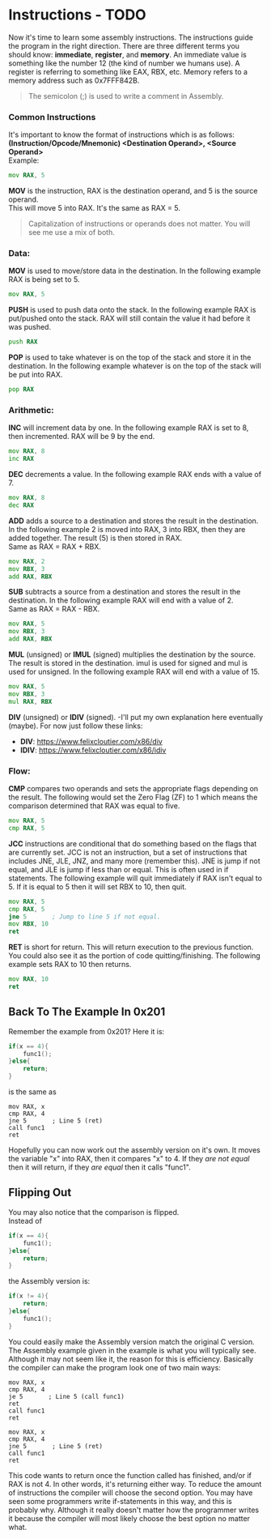 # Instructions - TODO
Now it's time to learn some assembly instructions. The instructions guide the program in the right direction. There are three different terms you should know: **immediate**, **register**, and **memory**. An immediate value is something like the number 12 (the kind of number we humans use). A register is referring to something like EAX, RBX, etc. Memory refers to a memory address such as 0x7FFF842B.
> The semicolon (;) is used to write a comment in Assembly.

### Common Instructions
It's important to know the format of instructions which is as follows:  
**(Instruction/Opcode/Mnemonic) \<Destination Operand\>, \<Source Operand\>**  
Example:
```asm
mov RAX, 5
```
**MOV** is the instruction, RAX is the destination operand, and 5 is the source operand.  
This will move 5 into RAX. It's the same as RAX = 5.
> Capitalization of instructions or operands does not matter. You will see me use a mix of both.

### Data:
**MOV** is used to move/store data in the destination. In the following example RAX is being set to 5.
```asm
mov RAX, 5
```
**PUSH** is used to push data onto the stack. In the following example RAX is put/pushed onto the stack. RAX will still contain the value it had before it was pushed.
```asm
push RAX
```
**POP** is used to take whatever is on the top of the stack and store it in the destination. In the following example whatever is on the top of the stack will be put into RAX.
```asm
pop RAX
```

### Arithmetic:
**INC** will increment data by one. In the following example RAX is set to 8, then incremented. RAX will be 9 by the end.
```asm
mov RAX, 8
inc RAX
```
**DEC** decrements a value. In the following example RAX ends with a value of 7.
```asm
mov RAX, 8
dec RAX
```
**ADD** adds a source to a destination and stores the result in the destination. In the following example 2 is moved into RAX, 3 into RBX, then they are added together. The result (5) is then stored in RAX.  
Same as RAX = RAX + RBX.
```asm
mov RAX, 2
mov RBX, 3
add RAX, RBX
```
**SUB** subtracts a source from a destination and stores the result in the destination. In the following example RAX will end with a value of 2.  
Same as RAX = RAX - RBX.
```asm
mov RAX, 5
mov RBX, 3
add RAX, RBX
```
**MUL** (unsigned) or **IMUL** (signed) multiplies the destination by the source. The result is stored in the destination. imul is used for signed and mul is used for unsigned. In the following example RAX will end with a value of 15.
```asm
mov RAX, 5
mov RBX, 3
mul RAX, RBX
```
**DIV** (unsigned) or **IDIV** (signed). -I'll put my own explanation here eventually (maybe). For now just follow these links:
* **DIV**: https://www.felixcloutier.com/x86/div
* **IDIV**: https://www.felixcloutier.com/x86/idiv

### Flow:
**CMP** compares two operands and sets the appropriate flags depending on the result. The following would set the Zero Flag (ZF) to 1 which means the comparison determined that RAX was equal to five.
```asm
mov RAX, 5
cmp RAX, 5
```
**JCC** instructions are conditional that do something based on the flags that are currently set. JCC is not an instruction, but a set of instructions that includes JNE, JLE, JNZ, and many more (remember this). JNE is jump if not equal, and JLE is jump if less than or equal. This is often used in if statements. The following example will quit immediately if RAX isn't equal to 5. If it is equal to 5 then it will set RBX to 10, then quit.
```asm
mov RAX, 5
cmp RAX, 5
jne 5       ; Jump to line 5 if not equal.
mov RBX, 10
ret
```
**RET** is short for return. This will return execution to the previous function. You could also see it as the portion of code quitting/finishing. The following example sets RAX to 10 then returns.
```asm
mov RAX, 10
ret
```

## Back To The Example In 0x201
Remember the example from 0x201? Here it is:
```c
if(x == 4){
    func1();
}else{
    return;
}
```
is the same as
```assembly
mov RAX, x
cmp RAX, 4
jne 5       ; Line 5 (ret)
call func1
ret
```

Hopefully you can now work out the assembly version on it's own. It moves the variable "x" into RAX, then it compares "x" to 4. If they *are not equal* then it will return, if they *are equal* then it calls "func1".
## Flipping Out
You may also notice that the comparison is flipped.  
Instead of
```c
if(x == 4){
    func1();
}else{
    return;
}
```
the Assembly version is:
```c
if(x != 4){
    return;
}else{
    func1();
}
```
You could easily make the Assembly version match the original C version. The Assembly example given in the example is what you will typically see. Although it may not seem like it, the reason for this is efficiency. Basically the compiler can make the program look one of two main ways:
```assembly
mov RAX, x
cmp RAX, 4
je 5       ; Line 5 (call func1)
ret
call func1
ret
```
```assembly
mov RAX, x
cmp RAX, 4
jne 5       ; Line 5 (ret)
call func1
ret
```
This code wants to return once the function called has finished, and/or if RAX is not 4. In other words, it's returning either way. To reduce the amount of instructions the compiler will choose the second option. You may have seen some programmers write if-statements in this way, and this is probably why. Although it really doesn't matter how the programmer writes it because the compiler will most likely choose the best option no matter what.